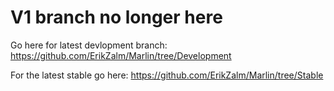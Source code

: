 V1 branch no longer here
===================
Go here for latest devlopment branch: https://github.com/ErikZalm/Marlin/tree/Development

For the latest stable go here: https://github.com/ErikZalm/Marlin/tree/Stable
